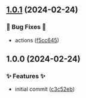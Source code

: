 ## [1.0.1](https://github.com/AtomiCloud/actions.setup-docker/compare/v1.0.0...v1.0.1) (2024-02-24)


### 🐛 Bug Fixes 🐛

* actions ([f5cc645](https://github.com/AtomiCloud/actions.setup-docker/commit/f5cc645626d51c0dc120de42f88ca7bb08d3d15b))

## 1.0.0 (2024-02-24)


### ✨ Features ✨

* initial commit ([c3c52eb](https://github.com/AtomiCloud/actions.setup-docker/commit/c3c52eb888ac19cea90d96dc767d14274444e16b))
